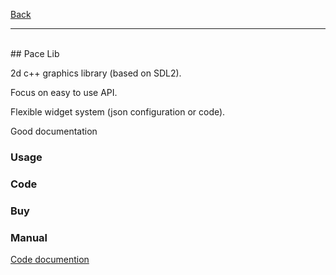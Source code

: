 [Back](https://greengolem.github.io)
<hr>
<br>
## Pace Lib

2d c++ graphics library (based on SDL2).

Focus on easy to use API.

Flexible widget system (json configuration or code).

Good documentation

### Usage

### Code

### Buy

### Manual

[Code documention](https://greengolem.github.io/PaceLib/html/index.html)